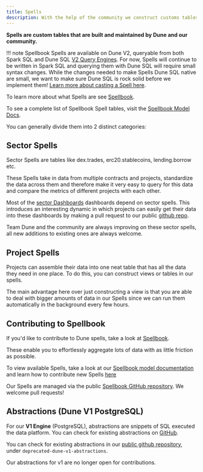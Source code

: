 ```yaml
---
title: Spells
description: With the help of the community we construct customs tables which cover the entirety of a type of activity on the blockchain called Spells.
---
```


**Spells are custom tables that are built and maintained by Dune and our community.**

!!! note
       Spellbook Spells are available on Dune V2, queryable from both Spark SQL and Dune SQL [V2 Query Engines](../../dune-v2/query-engine.md). For now, Spells will continue to be written in Spark SQL and querying them with Dune SQL will require small syntax changes. While the changes needed to make Spells Dune SQL native are small, we want to make sure Dune SQL is rock solid before we implement them! [Learn more about casting a Spell here](../../../spellbook/index.md).

To learn more about what Spells are see [Spellbook](../../../spellbook/index.md).

To see a complete list of Spellbook Spell tables, visit the [Spellbook Model Docs](../../../spellbook/spellbook-model-docs.md).

You can generally divide them into 2 distinct categories:

## Sector Spells

Sector Spells are tables like dex.trades, erc20.stablecoins, lending.borrow etc.

These Spells take in data from multiple contracts and projects, standardize the data across them and therefore make it very easy to query for this data and compare the metrics of different projects with each other.

Most of the [sector Dashboards](../../../getting-started/use-cases/sector-dashboards.md) dashboards depend on sector spells. This introduces an interesting dynamic in which projects can easily get their data into these dashboards by making a pull request to our public [github repo](https://github.com/duneanalytics/spellbook/index.md).

Team Dune and the community are always improving on these sector spells, all new additions to existing ones are always welcome.

## Project Spells

Projects can assemble their data into one neat table that has all the data they need in one place. To do this, you can construct views or tables in our spells.

The main advantage here over just constructing a view is that you are able to deal with bigger amounts of data in our Spells since we can run them automatically in the background every few hours.

## Contributing to Spellbook

If you'd like to contribute to Dune spells, take a look at [Spellbook](../../../spellbook/index.md).

These enable you to effortlessly aggregate lots of data with as little friction as possible.

To view available Spells, take a look at our [Spellbook model documentation](https://dune.com/spellbook) and learn how to contribute new Spells [here](../../../spellbook/index.md)

Our Spells are managed via the public [Spellbook GitHub repository](https://github.com/duneanalytics/spellbook/index.md). We welcome pull requests!

## Abstractions (Dune V1 PostgreSQL)

For our **V1 Engine** (PostgreSQL), abstractions are snippets of SQL executed the data platform. You can check for existing abstractions on [GitHub](https://github.com/duneanalytics/dune-v1-abstractions).

You can check for existing abstractions in our [public github repository](https://github.com/duneanalytics/spellbook/index.md), under `deprecated-dune-v1-abstractions`.

Our abstractions for v1 are no longer open for contributions.

